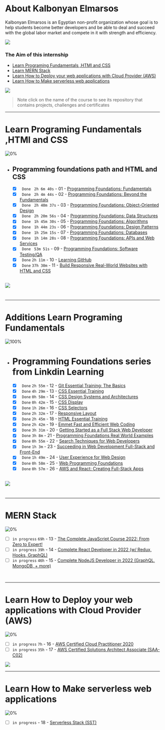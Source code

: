 # About Kalbonyan Elmarsos
 Kalbonyan Elmarsos is an Egyptian non-profit organization whose goal is to help students become better developers and be able to deal and succeed with the global labor market and compete in it with strength and efficiency.
 <br/>

 <a href="https://www.linkedin.com/company/%D9%83%D8%A7%D9%84%D8%A8%D9%86%D9%8A%D8%A7%D9%86-%D8%A7%D9%84%D9%85%D8%B1%D8%B5%D9%88%D8%B5/" target="_blank"><img src="https://img.shields.io/badge/-Kalbonyan%20Elmarsos-0077B5?style=for-the-badge&logo=Linkedin&logoColor=white"/></a>
### The Aim of this internship
- <a href="#Fundamentals">Learn Programing Fundamentals ,HTMl and CSS </a>
- <a href="#MERN">Learn MERN Stack</a>
- <a href="#AWS">Learn How to Deploy your web applications with Cloud Provider (AWS)</a>
- <a href="#serverless">Learn How to Make serverless web applications</a>

<img src="https://img.shields.io/badge/Total%20Number%20Of%20Hours%20For%20All%20Courses-%2B246h-blue">
<br>

> Note click on the name of the course to see its repository that contains projects, challenges and certificates

- - - -
<!-- Fundamentals -->
<span id="Fundamentals"> </span>
# Learn Programing Fundamentals ,HTMl and CSS

![0%](https://progress-bar.dev/0/?title=Done)
<br />
- ## Programming foundations path and HTML and CSS

    - [X] ` Done` ` 2h 6m 40s` - 01 - [Programming Foundations: Fundamentals](01-Linkedin-Learning/-1-Programming-Foundation-Fundamentals/)
    - [X] ` Done` ` 2h 4m 44s` - 02 - [Programming Foundations: Beyond the Fundamentals](01-Linkedin-Learning/-2-Programming-Foundations-Beyond-Fundamentals)
    - [X] ` Done` ` 2h 40m 37s` - 03 - [Programming Foundations: Object-Oriented Design](01-Linkedin-Learning/-3-Programming-Foundation-Object-Oriented-Design/)
    - [X] ` Done` ` 2h 20m 56s` - 04 - [Programming Foundations: Data Structures](01-Linkedin-Learning/-4-Programming-Foundations-Data-Structures/)
    - [X] ` Done` ` 1h 45m 30s` - 05 - [Programming Foundations: Algorithms](01-Linkedin-Learning/-5-Programming-Foundations-Algorithms/)
    - [X] ` Done` ` 1h 44m 23s` - 06 - [Programming Foundations: Design Patterns](01-Linkedin-Learning/-6-Programming-Foundations-Design-Patterns/)
    - [X] ` Done` ` 1h 25m 15s` - 07 - [Programming Foundations: Databases](01-Linkedin-Learning/-7-Programming-Foundations-Databases/)
    - [X] ` Done` ` 1h 14m 28s` - 08 - [Programming Foundations: APIs and Web Services](01-Linkedin-Learning/-8-Programming-Foundations-APIs-and-Web-Services/)
    - [X] ` Done` ` 53m 51s` - 09 - [Programming Foundations: Software Testing/QA](01-Linkedin-Learning/-9-Programming-Foundations-Software-TestingQA/)
    - [X] ` Done` ` 2h 11m ` - 10 - [Learning GitHub](01-Linkedin-Learning/-10-Learning-GitHub)
    - [X] ` Done` ` 37h 30m ` - 11 - [Build Responsive Real-World Websites with HTML and CSS](02-Udemy/-01-HTML-CSS-Jonas)

    <br />

<img src="https://img.shields.io/badge/Total%20Number%20Of%20Hours%20For%20This%20Courses-19h-blue">

#
- - - -

<!-- Additions-Fundamentals -->
<span id="Additions-Fundamentals"></span>
# Additions Learn Programing Fundamentals 

![100%](https://progress-bar.dev/100/?title=Done)
<br />
- # Programming Foundations series from Linkdin Learning

    - [X] ` Done` ` 2h 55m ` - 12 - [Git Essential Training: The Basics](01-Linkedin-Learning/-12-Git-Essential-Training-The-Basics/)
    - [X] ` Done` ` 4h 29m ` - 13 - [CSS Essential Training](01-Linkedin-Learning/-13-CSS-Essential-Training/)
    - [X] ` Done` ` 0h 58m ` - 14 - [CSS Design Systems and Architectures](01-Linkedin-Learning/-14-CSS-Design-Systems-and-Architectures/)
    - [X] ` Done` ` 0h 42m ` - 15 - [CSS Display](01-Linkedin-Learning/-15-CSS-Display/)
    - [X] ` Done` ` 1h 26m ` - 16 - [CSS Selectors](01-Linkedin-Learning/-16-CSS-Selectors/)
    - [X] ` Done` ` 2h 32m ` - 17 - [Responsive Layout](01-Linkedin-Learning/-17-Responsive-Layout/)
    - [X] ` Done` ` 2h 45m ` - 18 - [HTML Essential Training](01-Linkedin-Learning/-18-HTML-Essential-Training/)
    - [X] ` Done` ` 2h 42m ` - 19 - [Emmet Fast and Efficient Web Coding](01-Linkedin-Learning/-19-Emmet-Fast-and-Efficient-Web-Coding/)
    - [X] ` Done` ` 3h 31m ` - 20 - [Getting Started as a Full Stack Web Developer](01-Linkedin-Learning/-20-Getting-Started-as-a-Full-Stack-Web-Developer/)
    - [X] ` Done` ` 3h 8m ` - 21 - [Programming Foundations Real World Examples](01-Linkedin-Learning/-21-Programming-Foundations-Real-World-Examples/)
    - [X] ` Done` ` 0h 55m ` - 22 - [Search Techniques for Web Developers](01-Linkedin-Learning/-22-Search-Techniques-for-Web-Developers/)
    - [X] ` Done` ` 1h 3m ` - 23 - [Succeeding in Web Development Full-Stack and Front-End](01-Linkedin-Learning/-23-Succeeding-in-Web-Development-Full-Stack-and-Front-End/)
    - [X] ` Done` ` 1h 49m ` - 24 - [User Experience for Web Design](01-Linkedin-Learning/-24-User-Experience-for-Web-Design/)
    - [X] ` Done` ` 0h 58m ` - 25 - [Web Programming Foundations](01-Linkedin-Learning/-25-Web-Programming-Foundations/)
    - [X] ` Done` ` 0h 57m ` - 26 - [AWS and React: Creating Full-Stack Apps](01-Linkedin-Learning/-26-AWS_and_React_Creating_Full-Stack_Apps/)
    <br />

<img src="https://img.shields.io/badge/Total%20Number%20Of%20Hours%20For%20This%20Courses-31h%2017m-blue">

#
- - - -

<!-- MERN -->

<span id="MERN"></span>
# MERN Stack
![0%](https://progress-bar.dev/0/?title=Done)
<br />
- [ ]  `in progress` `69h` - 13 - [The Complete JavaScript Course 2022: From Zero to Expert!](./02-Udemy/-02-Js-Jonas)
- [ ]  `in progress` `39h` - 14 - [Complete React Developer in 2022 (w/ Redux, Hooks, GraphQL)](/02-Udemy/-03-Reactjs-ZTM)
- [ ]  `in progress` `46h` - 15 - [Complete NodeJS Developer in 2022 (GraphQL, MongoDB, + more)](./02-Udemy/-04-Nodejs-ZTM)

<!--<img src="https://img.shields.io/badge/Total%20Number%20Of%20Hours%20For%20This%20Courses-157h30m-blue"> -->
<br />

- - - -

<!-- AWS -->
<span id="AWS"></span>
# Learn How to Deploy your web applications with Cloud Provider (AWS)
![0%](https://progress-bar.dev/0/?title=Done)
- [ ]  `in progress` `7h` - 16 - [AWS Certified Cloud Practitioner 2020](03-aCloudGuru/AWS%20Certified%20Cloud%20Practitioner%202020/)
- [ ]  `in progress` `35h` - 17 - [AWS Certified Solutions Architect Associate (SAA-C02)](03-aCloudGuru/AWS%20Certified%20Solutions%20Architect%20Associate%20(SAA-C02))

<img src="https://img.shields.io/badge/Total%20Number%20Of%20Hours%20For%20This%20Courses-42h-blue">
<br />

- - - -
<!-- serverless -->
<span id="serverless"></span>


# Learn How to Make serverless web applications
![0%](https://progress-bar.dev/0/?title=Done)
- [ ] `in progress` - 18 - [Serverless Stack (SST)](04-Serverless-Stack-Project/)
